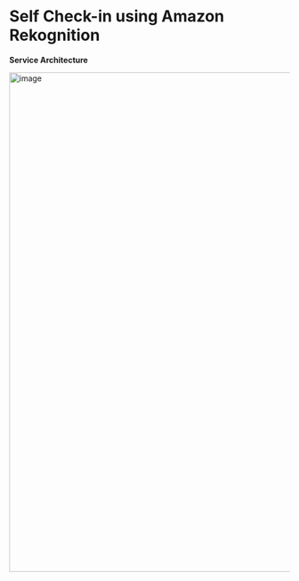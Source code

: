 # Self Check-in using Amazon Rekognition

<b>Service Architecture</b>

<img width="898" alt="image" src="https://user-images.githubusercontent.com/56906461/208331097-0a8d60f2-7188-4297-92e8-a9d804fa08e6.png">

